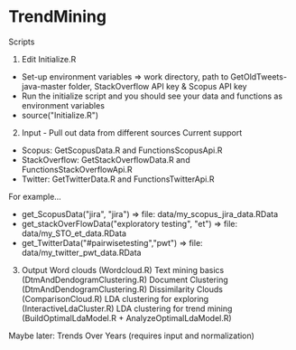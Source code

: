 # TrendMining
Scripts

1) Edit Initialize.R 
- Set-up environment variables => work directory, path to GetOldTweets-java-master folder, StackOverflow API key & Scopus API key
- Run the initialize script and you should see your data and functions as environment variables
- source("Initialize.R")


2) Input - Pull out data from different sources
Current support
- Scopus: GetScopusData.R and FunctionsScopusApi.R
- StackOverflow: GetStackOverflowData.R and FunctionsStackOverflowApi.R
- Twitter: GetTwitterData.R and FunctionsTwitterApi.R

For example...
- get_ScopusData("jira", "jira") => file: data/my_scopus_jira_data.RData
- get_stackOverFlowData("exploratory testing", "et") => file: data/my_STO_et_data.RData
- get_TwitterData("#pairwisetesting","pwt") => file: data/my_twitter_pwt_data.RData


3) Output
Word clouds (Wordcloud.R)
Text mining basics (DtmAndDendogramClustering.R)
Document Clustering (DtmAndDendogramClustering.R)
Dissimilarity Clouds (ComparisonCloud.R)
LDA clustering for exploring (InteractiveLdaCluster.R)
LDA clustering for trend mining (BuildOptimalLdaModel.R + AnalyzeOptimalLdaModel.R)

Maybe later: Trends Over Years (requires input and normalization)
